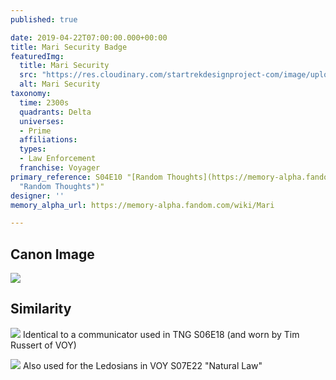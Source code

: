 ```yaml
---
published: true

date: 2019-04-22T07:00:00.000+00:00
title: Mari Security Badge
featuredImg:
  title: Mari Security
  src: "https://res.cloudinary.com/startrekdesignproject-com/image/upload/v1555959929/MariSecurity.png"
  alt: Mari Security
taxonomy:
  time: 2300s
  quadrants: Delta
  universes:
  - Prime
  affiliations:
  types:
  - Law Enforcement
  franchise: Voyager
primary_reference: S04E10 "[Random Thoughts](https://memory-alpha.fandom.com/wiki/Random_Thoughts
  "Random Thoughts")"
designer: ''
memory_alpha_url: https://memory-alpha.fandom.com/wiki/Mari

---
```

## Canon Image

![](https://res.cloudinary.com/startrekdesignproject-com/image/upload/v1555959929/MariSecurity1.jpg)

## Similarity


![](https://res.cloudinary.com/startrekdesignproject-com/image/upload/v1555959929/MariSecuritySim1.jpg)
Identical to a communicator used in TNG S06E18 (and worn by Tim Russert of VOY)



![](https://res.cloudinary.com/startrekdesignproject-com/image/upload/v1555959929/MariSecuritySim2.jpg)
Also used for the Ledosians in VOY S07E22 "Natural Law"
